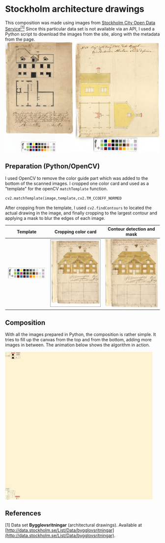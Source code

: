 # Stockholm architecture drawings

This composition was made using images from [Stockholm City Open Data Service](http://data.stockholm.se/)[<sup>[1]</sup>](#references)
Since this particular data set is not available via an API, I used a Python script to download the images from the site, along with
the metadata from the page.  
![](./images/example1orig.png)

## Preparation (Python/OpenCV)

I used OpenCV to remove the color guide part which was added to the bottom of the scanned images. I cropped one color card and used as a "template" for the openCV `matchTemplate` function.

```Python
cv2.matchTemplate(image,template,cv2.TM_CCOEFF_NORMED
```

After cropping from the template, I used  `cv2.findContours` to located the actual drawing in the image, and finally cropping to the largest contour and applying a mask to blur the edges of each image.

Template|Cropping color card|Contour detection and mask
---|---|---|
![Color template](./images/colorguide.png "Color template")|![](./images/cropped.png "Image cropped")|![](./images/masked.png "Image masked")

## Composition

With all the images prepared in Python, the composition is rather simple. It tries to fill up the canvas from the top and from the bottom, adding more images in between. The animation below shows the algorithm in action.

![](./images/composition.gif)

## References

[1] Data set __Bygglovsritningar__ (architectural drawings). Available at [http://data.stockholm.se/List/Data/bygglovsritningar](http://data.stockholm.se/List/Data/bygglovsritningar).
